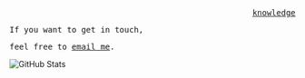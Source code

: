 <p align="right">
  <samp>
    <a href="https://www.startpage.com//">knowledge</a>
  </samp>
</p>

<p align="Left">
  <samp>
  If you want to get in touch,
  </samp>
</p>

<p align="Left">
  <samp>
  feel free to <a href="">email me</a>.
  </samp>
</p>

![GitHub Stats](https://github-readme-stats.vercel.app/api/top-langs/?username=KWXYNV&theme=dark&show_icons=true&hide_border=true&layout=compact)

